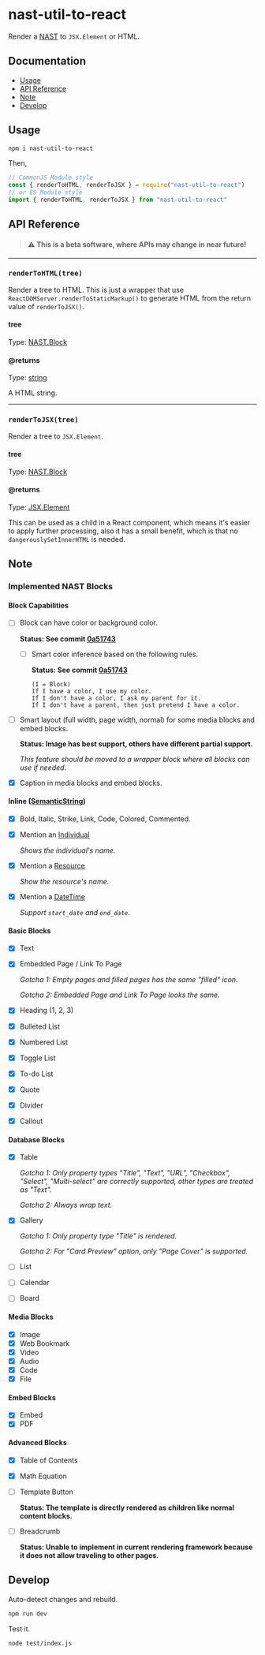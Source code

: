 # nast-util-to-react

Render a [NAST](https://github.com/dragonman225/nast/blob/0a5174370b6f30739baf2e6f8b3738028415ba22/packages/nast-types/index.d.ts#L12) to `JSX.Element` or HTML.

## Documentation

* [Usage](#Usage)
* [API Reference](#API-Reference)
* [Note](#Note)
* [Develop](#Develop)

## Usage

```bash
npm i nast-util-to-react
```

Then, 

```javascript
// CommonJS Module style
const { renderToHTML, renderToJSX } = require("nast-util-to-react")
// or ES Module style
import { renderToHTML, renderToJSX } from "nast-util-to-react"
```

## API Reference

> #### :warning: This is a beta software, where APIs may change in near future!

---

### `renderToHTML(tree)`

Render a tree to HTML. This is just a wrapper that use `ReactDOMServer.renderToStaticMarkup()` to generate HTML from the return value of `renderToJSX()`.

#### **tree**

Type: [NAST.Block](https://github.com/dragonman225/nast/blob/0a5174370b6f30739baf2e6f8b3738028415ba22/packages/nast-types/index.d.ts#L12)

#### **@returns**

Type: [string](https://developer.mozilla.org/en-US/docs/Web/JavaScript/Reference/Global_Objects/String)

A HTML string.

---

### `renderToJSX(tree)`

Render a tree to `JSX.Element`.

#### **tree**

Type: [NAST.Block](https://github.com/dragonman225/nast/blob/0a5174370b6f30739baf2e6f8b3738028415ba22/packages/nast-types/index.d.ts#L12)

#### **@returns**

Type: [JSX.Element](https://github.com/DefinitelyTyped/DefinitelyTyped/blob/86ab4d56fa27a429827c24c8ff05971e9ca766de/types/react/index.d.ts#L2883)

This can be used as a child in a React component, which means it's easier to apply further processing, also it has a small benefit, which is that no `dangerouslySetInnerHTML` is needed.

## Note

### Implemented NAST Blocks

#### Block Capabilities

- [ ] Block can have color or background color.

  **Status: See commit [0a51743](https://github.com/dragonman225/nast/commit/0a5174370b6f30739baf2e6f8b3738028415ba22)**

  - [ ] Smart color inference based on the following rules.

    **Status: See commit [0a51743](https://github.com/dragonman225/nast/commit/0a5174370b6f30739baf2e6f8b3738028415ba22)**

    ```
    (I = Block)
    If I have a color, I use my color. 
    If I don't have a color, I ask my parent for it.
    If I don't have a parent, then just pretend I have a color.
    ```

- [ ] Smart layout (full width, page width, normal) for some media blocks and embed blocks.

  **Status: Image has best support, others have different partial support.**

  *This feature should be moved to a wrapper block where all blocks can use if needed.*

- [x] Caption in media blocks and embed blocks.

#### Inline ([SemanticString](https://github.com/dragonman225/nast/blob/0a5174370b6f30739baf2e6f8b3738028415ba22/packages/nast-types/SemanticString.d.ts#L20))

- [x] Bold, Italic, Strike, Link, Code, Colored, Commented.

- [x] Mention an [Individual](https://github.com/dragonman225/nast/blob/0a5174370b6f30739baf2e6f8b3738028415ba22/packages/nast-types/SemanticString.d.ts#L77)

  *Shows the individual's name.*

- [x] Mention a [Resource](https://github.com/dragonman225/nast/blob/0a5174370b6f30739baf2e6f8b3738028415ba22/packages/nast-types/SemanticString.d.ts#L95)

  *Show the resource's name.*

- [x] Mention a [DateTime](https://github.com/dragonman225/nast/blob/0a5174370b6f30739baf2e6f8b3738028415ba22/packages/nast-types/SemanticString.d.ts#L130)

  *Support `start_date` and `end_date`*.

#### Basic Blocks

- [x] Text
- [x] Embedded Page / Link To Page

  *Gotcha 1: Empty pages and filled pages has the same "filled" icon.*
  
  *Gotcha 2: Embedded Page and Link To Page looks the same.*

- [x] Heading (1, 2, 3)
- [x] Bulleted List
- [x] Numbered List
- [x] Toggle List
- [x] To-do List
- [x] Quote
- [x] Divider
- [x] Callout

#### Database Blocks

- [x] Table

  *Gotcha 1: Only property types "Title", "Text", "URL", "Checkbox", "Select", "Multi-select" are correctly supported, other types are treated as "Text".*
  
  *Gotcha 2: Always wrap text.*

- [x] Gallery

  *Gotcha 1: Only property type "Title" is rendered.*

  *Gotcha 2: For "Card Preview" option, only "Page Cover" is supported.*

- [ ] List
- [ ] Calendar
- [ ] Board

#### Media Blocks

- [x] Image
- [x] Web Bookmark
- [x] Video
- [x] Audio
- [x] Code
- [x] File

#### Embed Blocks

- [x] Embed
- [x] PDF

#### Advanced Blocks

- [x] Table of Contents
- [x] Math Equation
- [ ] Template Button

  **Status: The template is directly rendered as children like normal content blocks.**

- [ ] Breadcrumb

  **Status: Unable to implement in current rendering framework because it does not allow traveling to other pages.**

## Develop

Auto-detect changes and rebuild.

```bash
npm run dev
```

Test it.

```bash
node test/index.js
```